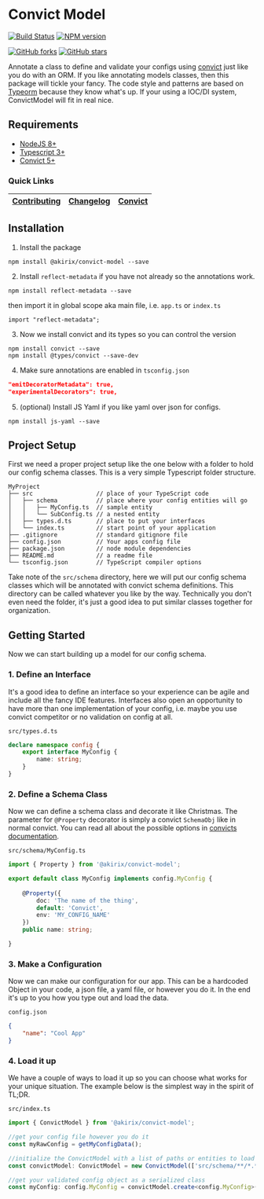 # Convict Model  

[![Build Status](https://travis-ci.com/Akirix/convict-model.svg?branch=master)](https://travis-ci.com/Akirix/convict-model)
[![NPM version](http://img.shields.io/npm/v/@akirix/convict-model.svg)](https://www.npmjs.com/package/@akirix/convict-model) 
 
[![GitHub forks](https://img.shields.io/github/forks/akirix/convict-model.svg?style=social&label=Fork)](https://github.com/akirix/convict-model/fork)
[![GitHub stars](https://img.shields.io/github/stars/akirix/convict-model.svg?style=social&label=Star)](https://github.com/akirix/convict-model)

Annotate a class to define and validate your configs using [convict](https://www.npmjs.com/package/convict) 
just like you do with an ORM. If you like annotating 
models classes, then this package will tickle your fancy. The 
code style and patterns are based on [Typeorm](https://typeorm.io/#/) because they 
know what's up. If your using a IOC/DI system, ConvictModel will fit in real nice. 


## Requirements  

 - [NodeJS 8+](https://nodejs.org/en/)
 - [Typescript 3+](https://www.npmjs.com/package/typescript)
 - [Convict 5+](https://www.npmjs.com/package/convict)

### Quick Links
[Contributing](/CONTRIBUTING.md) | [Changelog](/CHANGELOG.md) | [Convict](https://www.npmjs.com/package/convict) | 
|---|---|---|

## Installation  

1. Install the package

`npm install @akirix/convict-model --save`  

2. Install `reflect-metadata` if you have not already so the annotations work. 

`npm install reflect-metadata --save`

then import it in global scope aka main file, i.e. `app.ts` or `index.ts`

`import "reflect-metadata";`

3. Now we install convict and its types so you can control the version

`npm install convict --save`  
`npm install @types/convict --save-dev`  

4. Make sure annotations are enabled in `tsconfig.json`

```json
"emitDecoratorMetadata": true,
"experimentalDecorators": true,
```

5. (optional) Install JS Yaml if you like yaml over json for configs. 

`npm install js-yaml --save`

## Project Setup  

First we need a proper project setup like the one below with a folder to hold our config 
schema classes. This is a very simple Typescript folder structure. 

```
MyProject
├── src                  // place of your TypeScript code
│   ├── schema           // place where your config entities will go
│   │   ├── MyConfig.ts  // sample entity
│   │   └── SubConfig.ts // a nested entity
│   ├── types.d.ts       // place to put your interfaces  
│   └── index.ts         // start point of your application
├── .gitignore           // standard gitignore file
├── config.json          // Your apps config file
├── package.json         // node module dependencies
├── README.md            // a readme file
└── tsconfig.json        // TypeScript compiler options
```

Take note of the `src/schema` directory, here we will put our config schema classes 
which will be annotated with convict schema definitions. This directory can be called whatever 
you like by the way. Technically you don't even need the folder, it's just a good idea 
to put similar classes together for organization. 

## Getting Started  

Now we can start building up a model for our config schema. 

### 1. Define an Interface  

It's a good idea to define an interface so your experience can be agile and include 
all the fancy IDE features. Interfaces also open an opportunity to have more than one 
implementation of your config, i.e. maybe you use convict competitor or no validation 
on config at all. 

`src/types.d.ts`
```typescript
declare namespace config {
    export interface MyConfig {
        name: string;
    }
}
```

### 2. Define a Schema Class  

Now we can define a schema class and decorate it like Christmas. The parameter for 
`@Property` decorator is simply a convict `SchemaObj` like in normal convict. You can 
read all about the possible options in [convicts documentation](https://www.npmjs.com/package/convict).

`src/schema/MyConfig.ts`
```typescript
import { Property } from '@akirix/convict-model';

export default class MyConfig implements config.MyConfig {
    
    @Property({
        doc: 'The name of the thing',
        default: 'Convict',
        env: 'MY_CONFIG_NAME'
    })
    public name: string;

}
```

### 3. Make a Configuration  

Now we can make our configuration for our app. This can be a hardcoded Object in 
your code, a json file, a yaml file, or however you do it. In the end it's up to you 
how you type out and load the data. 

`config.json`
```json
{
    "name": "Cool App"
}
```

### 4. Load it up

We have a couple of ways to load it up so you can choose what works for your unique 
situation. The example below is the simplest way in the spirit of TL;DR.

`src/index.ts`
```typescript
import { ConvictModel } from '@akirix/convict-model';

//get your config file however you do it
const myRawConfig = getMyConfigData();

//initialize the ConvictModel with a list of paths or entities to load as the schema
const convictModel: ConvictModel = new ConvictModel(['src/schema/**/*.*s']);

//get your validated config object as a serialized class
const myConfig: config.MyConfig = convictModel.create<config.MyConfig>('MyConfig',myRawConfig);

```
